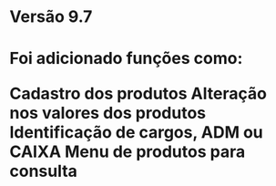 <h1>Versão 9.7<h1>

<p>Foi adicionado funções como:</p>

<label>Cadastro dos produtos</label>
<label>Alteração nos valores dos produtos</label>
<label>Identificação de cargos, ADM ou CAIXA</label>
<label>Menu de produtos para consulta</label>

